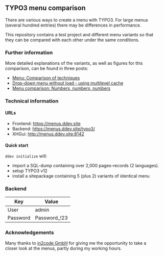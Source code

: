 ## TYPO3 menu comparison

There are various ways to create a menu with TYPO3. For large menus (several
hundred entries) there may be differences in performance.

This repository contains a test project and different menu variants so that
they can be compared with each other under the same conditions.

### Further information

More detailed explanations of the variants, as well as figures for this
comparison, can be found in three posts:

* [Menu: Comparison of techniques](https://www.in2code.de/en/recent/menu-comparison-of-techniques/)
* [Drop-down menu without load - using multilevel cache](https://www.in2code.de/en/recent/drop-down-menu-using-multilevel-cache/)
* [Menu comparison: Numbers, numbers, numbers](https://www.in2code.de/en/recent/menu-comparison-numbers-numbers-numbers/)

### Technical information

#### URLs
* Frontend: https://menus.ddev.site
* Backend: https://menus.ddev.site/typo3/
* XHGui: http://menus.ddev.site:8142

#### Quick start

`ddev initialize` will:
* import a SQL-dump containing over 2,000 pages-records (2 languages).
* setup TYPO3 v12
* install a sitepackage containing 5 (plus 2) variants of identical menu

### Backend
| Key      | Value        |
|----------|--------------|
| User     | admin        |
| Password | Password_!23 |


### Acknowledgements
Many thanks to [in2code GmbH](https://www.in2code.de/) for giving me the
opportunity to take a closer look at the menus, partly during my working hours.
